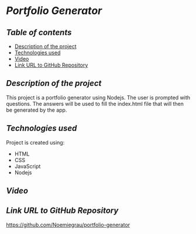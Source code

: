 # **_Portfolio Generator_**

## **_Table of contents_**
* [Description of the project](#description-of-the-project)
* [Technologies used](#technologies-used)
* [Video](#video)
* [Link URL to GitHub Repository](#link-URL-to-GitHub-repository)

## **_Description of the project_**
This project is a portfolio generator using Nodejs. The user is prompted with questions. The answers will be used to fill the index.html file that will then be generated by the app.

## **_Technologies used_**
Project is created using:
* HTML
* CSS
* JavaScript
* Nodejs

## **_Video_**


## **_Link URL to GitHub Repository_**
https://github.com/Noemiegrau/portfolio-generator
